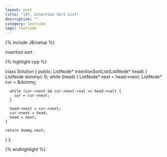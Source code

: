 ```yaml
---
layout: post
title: "147. Insertion Sort List"
description: ""
category: leetcode
tags: leetcode
---
```

{% include JB/setup %}

insertion sort

{% highlight cpp %}

class Solution {
public:
  ListNode* insertionSortList(ListNode* head) {
    ListNode dummy(-1);
    while (head) {
      ListNode* next = head->next;
      ListNode* cur = &dummy;
      
      while (cur->next && cur->next->val <= head->val) {
        cur = cur->next;
      }
      
      head->next = cur->next;
      cur->next = head;
      head = next;
    }
    
    return dummy.next;
  }
};

{% endhighlight %}